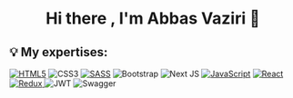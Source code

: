<h1 align="center" color="green">Hi there , I'm Abbas Vaziri 👋</h1>

<h2 align="left">💡 My expertises:</h2>

[![HTML5](https://img.shields.io/badge/html5-%23E34F26.svg?style=for-the-badge&logo=html5&logoColor=white)](https://img.shields.io/badge/HTML-239120?style=for-the-badge&logo=html5&logoColor=white
) ![CSS3](https://img.shields.io/badge/css3-%231572B6.svg?style=for-the-badge&logo=css3&logoColor=white)
[ ![SASS](https://img.shields.io/badge/SASS-hotpink.svg?style=for-the-badge&logo=SASS&logoColor=white)](https://img.shields.io/badge/Sass-CC6699?style=for-the-badge&logo=sass&logoColor=white
) ![Bootstrap](https://img.shields.io/badge/bootstrap-%238511FA.svg?style=for-the-badge&logo=bootstrap&logoColor=white) ![Next JS](https://img.shields.io/badge/Next-black?style=for-the-badge&logo=next.js&logoColor=white)
[ ![JavaScript](https://img.shields.io/badge/javascript-%23323330.svg?style=for-the-badge&logo=javascript&logoColor=%23F7DF1E)](https://img.shields.io/badge/JavaScript-F7DF1E?style=for-the-badge&logo=javascript&logoColor=black
) [ ![React](https://img.shields.io/badge/react-%2320232a.svg?style=for-the-badge&logo=react&logoColor=%2361DAFB)](https://img.shields.io/badge/React-20232A?style=for-the-badge&logo=react&logoColor=61DAFB
)
 [ ![Redux](https://img.shields.io/badge/redux-%23593d88.svg?style=for-the-badge&logo=redux&logoColor=white) 
](https://img.shields.io/badge/Redux-593D88?style=for-the-badge&logo=redux&logoColor=white
)  ![JWT](https://img.shields.io/badge/JWT-black?style=for-the-badge&logo=JSON%20web%20tokens) ![Swagger](https://img.shields.io/badge/-Swagger-%23Clojure?style=for-the-badge&logo=swagger&logoColor=white) 







<!--
**AbbasVaziri/AbbasVaziri** is a ✨ _special_ ✨ repository because its `README.md` (this file) appears on your GitHub profile.

Here are some ideas to get you started:

- 🔭 I’m currently working on ...
- 🌱 I’m currently learning ...
- 👯 I’m looking to collaborate on ...
- 🤔 I’m looking for help with ...
- 💬 Ask me about ...
- 📫 How to reach me: ...
- 😄 Pronouns: ...
- ⚡ Fun fact: ...
-->
